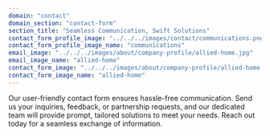 ```yaml
---
domain: "contact"
domain_section: "contact-form"
section_title: "Seamless Communication, Swift Solutions"
contact_form_profile_image: "../../../images/contact/communications.png"
contact_form_profile_image_name: "communications"
email_image: "../../../images/about/company-profile/allied-home.jpg"
email_image_name: "allied-home"
contact_form_image: "../../../images/about/company-profile/allied-home.jpg"
contact_form_image_name: "allied-home"
---
```


Our user-friendly contact form ensures hassle-free communication. Send us your inquiries, feedback, or partnership requests, and our dedicated team will provide prompt, tailored solutions to meet your needs. Reach out today for a seamless exchange of information.
